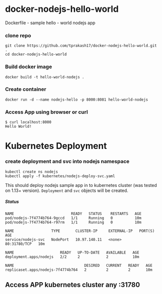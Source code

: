 # docker-nodejs-hello-world
Dockerfile - sample hello - world nodejs app

### clone repo
```
git clone https://github.com/tprakash17/docker-nodejs-hello-world.git .
cd docker-nodejs-hello-world
```
### Build docker image
```
docker build -t hello-world-nodejs .
```

### Create container
```
docker run -d --name nodejs-hello -p 8000:8081 hello-world-nodejs
```

### Access App using browser or curl
```
$ curl localhost:8000
Hello World!
```


# Kubernetes Deployment

### create deployment and svc into nodejs namespace
```
kubectl create ns nodejs
kubectl apply -f kubernetes/nodejs-deploy-svc.yaml
```

This should deploy nodejs sample app in to kubernetes cluster (was tested on 1.13+ version). `Deployment` and `svc` objects will be created.

##### Status
```
NAME                          READY   STATUS    RESTARTS   AGE
pod/nodejs-7f4774b764-9gccd   1/1     Running   0          10m
pod/nodejs-7f4774b764-r97rm   1/1     Running   0          10m

NAME                 TYPE       CLUSTER-IP     EXTERNAL-IP   PORT(S)        AGE
service/nodejs-svc   NodePort   10.97.140.11   <none>        80:31780/TCP   10m

NAME                     READY   UP-TO-DATE   AVAILABLE   AGE
deployment.apps/nodejs   2/2     2            2           10m

NAME                                DESIRED   CURRENT   READY   AGE
replicaset.apps/nodejs-7f4774b764   2         2         2       10m

```

## Access APP kubernetes cluster any <NODEIP>:31780
